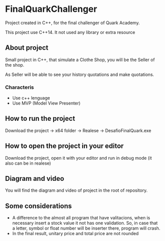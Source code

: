 # FinalQuarkChallenger

Project created in C++, for the final challenger of Quark Academy.

This project use C++14. It not used any library or extra resource

## About project

Small project in C++, that simulate a Clothe Shop, you will be the Seller of the shop.

As Seller will be able to see your history quotations and make quotations.

### Characteris

- Use c++ lenguage
- Use MVP (Model View Presenter) 

## How to run the project

Download the project -> x64 folder -> Realese -> DesafioFinalQuark.exe

## How to open the project in your editor

Download the project, open it with your editor and run in debug mode (it also can be in realese)

## Diagram and video

You will find the diagram and video of project in the root of repository.

## Some considerations

- A difference to the almost all program that have valitacions, when is necessary insert a stock value it not has one validation. So, in case that a letter, symbol or 
float number will be inserter there, program will crash.
- In the final result, unitary price and total price are not rounded
